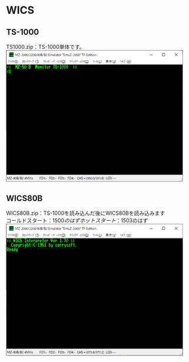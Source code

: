 # WICS  

## TS-1000  
TS1000.zip：TS-1000単体です。  
<img src="https://github.com/mkomakonkon/MZ-2000/blob/master/image/TS-1000.png" width="480">

## WICS80B  
WICS80B.zip：TS-1000を読み込んだ後にWICS80Bを読み込みます  
コールドスタート：$1500のはず
ホットスタート　：$1503のはず
<img src="https://github.com/mkomakonkon/MZ-2000/blob/master/image/WICS80B.png" width="480">

